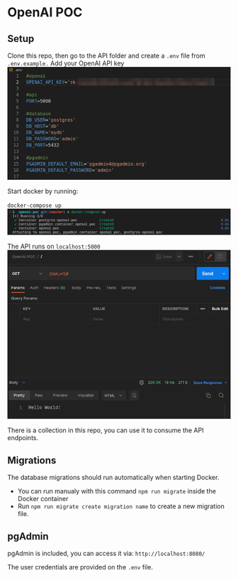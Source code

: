 # OpenAI POC

## Setup

Clone this repo, then go to the API folder and create a `.env` file from `.env.example.`
Add your OpenAI API key
![.env file](_readme/readme-01.png)

Start docker by running:

`docker-compose up`
![docker initializing](_readme/readme-02.png)

The API runs on `localhost:5000`
![postman](_readme/readme-03.png)

There is a collection in this repo, you can use it to consume the API endpoints.

## Migrations
The database migrations should run automatically when starting Docker.

* You can run manualy with this command `npm run migrate` inside the Docker container
* Run `npm run migrate create migration name` to create a new migration file.

## pgAdmin
pgAdmin is included, you can access it via: `http://localhost:8080/`

The user credentials are provided on the `.env` file.